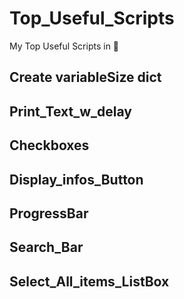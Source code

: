 # Top_Useful_Scripts
My Top Useful Scripts in 🐍

## Create variableSize dict
## Print_Text_w_delay
## Checkboxes
## Display_infos_Button
## ProgressBar
## Search_Bar
## Select_All_items_ListBox
